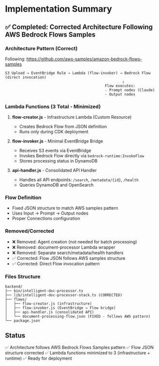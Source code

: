 # Implementation Summary

## ✅ Completed: Corrected Architecture Following AWS Bedrock Flows Samples

### Architecture Pattern (Correct)
Following: https://github.com/aws-samples/amazon-bedrock-flows-samples

```
S3 Upload → EventBridge Rule → Lambda (flow-invoker) → Bedrock Flow (direct invocation)
                                                      ↓
                                              Flow executes:
                                              - Prompt nodes (Claude)
                                              - Output nodes
```

### Lambda Functions (3 Total - Minimized)

1. **flow-creator.js** - Infrastructure Lambda (Custom Resource)
   - Creates Bedrock Flow from JSON definition
   - Runs only during CDK deployment

2. **flow-invoker.js** - Minimal EventBridge Bridge
   - Receives S3 events via EventBridge
   - Invokes Bedrock Flow directly via `bedrock-runtime:InvokeFlow`
   - Stores processing status in DynamoDB

3. **api-handler.js** - Consolidated API Handler
   - Handles all API endpoints: `/search`, `/metadata/{id}`, `/health`
   - Queries DynamoDB and OpenSearch

### Flow Definition
- Fixed JSON structure to match AWS samples pattern
- Uses Input → Prompt → Output nodes
- Proper Connections configuration

### Removed/Corrected
- ❌ Removed: Agent creation (not needed for batch processing)
- ❌ Removed: document-processor Lambda wrapper
- ❌ Removed: Separate search/metadata/health handlers
- ✅ Corrected: Flow JSON follows AWS samples structure
- ✅ Corrected: Direct Flow invocation pattern

### Files Structure
```
backend/
├── bin/intelligent-doc-processor.ts
├── lib/intelligent-doc-processor-stack.ts (CORRECTED)
├── flows/
│   ├── flow-creator.js (infrastructure)
│   ├── flow-invoker.js (EventBridge → Flow bridge)
│   ├── api-handler.js (consolidated API)
│   └── document-processing-flow.json (FIXED - follows AWS pattern)
└── package.json
```

## Status
✅ Architecture follows AWS Bedrock Flows Samples pattern
✅ Flow JSON structure corrected
✅ Lambda functions minimized to 3 (infrastructure + runtime)
✅ Ready for deployment

